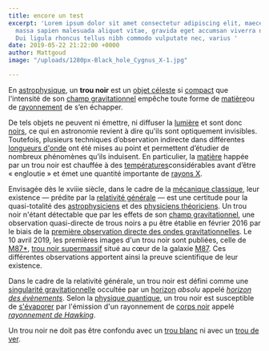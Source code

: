 ```yaml
---
title: encore un test
excerpt: 'Lorem ipsum dolor sit amet consectetur adipiscing elit, maecenas natoque
  massa sapien malesuada aliquet vitae, gravida eget accumsan viverra nisi etiam.
  Dui ligula rhoncus tellus nibh commodo vulputate nec, varius '
date: 2019-05-22 21:22:00 +0000
author: Mattgoud
image: "/uploads/1280px-Black_hole_Cygnus_X-1.jpg"

---
```

En [astrophysique](https://fr.wikipedia.org/wiki/Astrophysique "Astrophysique"), un **trou noir** est un [objet céleste](https://fr.wikipedia.org/wiki/Objet_c%C3%A9leste "Objet céleste") si [compact](https://fr.wikipedia.org/wiki/Compacit%C3%A9_(astronomie) "Compacité (astronomie)") que l'intensité de son [champ gravitationnel](https://fr.wikipedia.org/wiki/Champ_gravitationnel "Champ gravitationnel") empêche toute forme de [matière](https://fr.wikipedia.org/wiki/Mati%C3%A8re "Matière")ou de [rayonnement](https://fr.wikipedia.org/wiki/Rayonnement "Rayonnement") de s’en échapper.

De tels objets ne peuvent ni émettre, ni diffuser la [lumière](https://fr.wikipedia.org/wiki/Lumi%C3%A8re "Lumière") et sont donc [noirs](https://fr.wikipedia.org/wiki/Noir "Noir"), ce qui en astronomie revient à dire qu'ils sont optiquement invisibles. Toutefois, plusieurs techniques d’observation indirecte dans différentes [longueurs d'onde](https://fr.wikipedia.org/wiki/Longueurs_d%27onde "Longueurs d'onde") ont été mises au point et permettent d’étudier de nombreux phénomènes qu’ils induisent. En particulier, la [matière](https://fr.wikipedia.org/wiki/Mati%C3%A8re "Matière") happée par un trou noir est chauffée à des [températures](https://fr.wikipedia.org/wiki/Temp%C3%A9rature "Température")considérables avant d’être « engloutie » et émet une quantité importante de [rayons X](https://fr.wikipedia.org/wiki/Rayon_X "Rayon X").

Envisagée dès le xviiie siècle, dans le cadre de la [mécanique classique](https://fr.wikipedia.org/wiki/M%C3%A9canique_newtonienne "Mécanique newtonienne"), leur existence — prédite par la [relativité générale](https://fr.wikipedia.org/wiki/Relativit%C3%A9_g%C3%A9n%C3%A9rale "Relativité générale") — est une certitude pour la quasi-totalité des [astrophysiciens](https://fr.wikipedia.org/wiki/Astrophysique "Astrophysique") et des [physiciens théoriciens](https://fr.wikipedia.org/wiki/Physique_th%C3%A9orique "Physique théorique"). Un trou noir n'étant détectable que par les effets de son [champ gravitationnel](https://fr.wikipedia.org/wiki/Champ_gravitationnel "Champ gravitationnel"), une observation quasi-directe de trous noirs a pu être établie en février 2016 par le biais de la [première observation directe des ondes gravitationnelles](https://fr.wikipedia.org/wiki/GW150914 "GW150914"). Le 10 avril 2019, les premières images d'un trou noir sont publiées, celle de [M87*](https://fr.wikipedia.org/wiki/M87* "M87*"), [trou noir supermassif](https://fr.wikipedia.org/wiki/Trou_noir_supermassif "Trou noir supermassif") situé au cœur de la galaxie [M87](https://fr.wikipedia.org/wiki/M87 "M87"). Ces différentes observations apportent ainsi la preuve scientifique de leur existence.

Dans le cadre de la relativité générale, un trou noir est défini comme une [singularité gravitationnelle](https://fr.wikipedia.org/wiki/Singularit%C3%A9_gravitationnelle "Singularité gravitationnelle") occultée par un [horizon](https://fr.wikipedia.org/wiki/Horizon_(trou_noir) "Horizon (trou noir)") _absolu_ appelé [_horizon des évènements_](https://fr.wikipedia.org/wiki/Horizon_des_%C3%A9v%C3%A8nements "Horizon des évènements"). Selon la [physique quantique](https://fr.wikipedia.org/wiki/Physique_quantique "Physique quantique"), un trou noir est susceptible de [s'évaporer](https://fr.wikipedia.org/wiki/%C3%89vaporation_des_trous_noirs "Évaporation des trous noirs") par l'émission d'un rayonnement de [corps noir](https://fr.wikipedia.org/wiki/Corps_noir "Corps noir") appelé [_rayonnement de Hawking_](https://fr.wikipedia.org/wiki/%C3%89vaporation_des_trous_noirs "Évaporation des trous noirs").

Un trou noir ne doit pas être confondu avec un [trou blanc](https://fr.wikipedia.org/wiki/Trou_blanc "Trou blanc") ni avec un [trou de ver](https://fr.wikipedia.org/wiki/Trou_de_ver "Trou de ver").